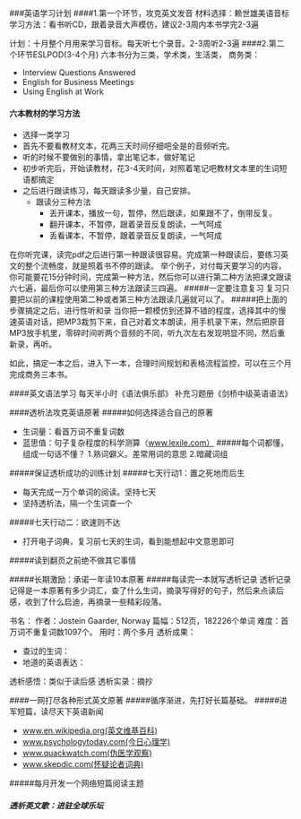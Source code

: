 ###英语学习计划
####1.第一个环节，攻克英文发音
材料选择：赖世雄美语音标
学习方法：看书听CD，跟着录音大声模仿，建议2-3周内本书学完2-3遍

计划：十月整个月用来学习音标。每天听七个录音。2-3周听2-3遍
####2.第二个环节ESLPOD(3-4个月)
六本书分为三类，学术类，生活类，
商务类：
- Interview Questions Answered
- English for Business Meetings
- Using English at Work

#### 六本教材的学习方法
- 选择一类学习
- 首先不要看教材文本，花两三天时间仔细吧全是的音频听完。
- 听的时候不要做别的事情，拿出笔记本，做好笔记
- 初步听完后，开始读教材，花3-4天时间，对照着笔记吧教材文本里的生词短语都搞定
- 之后进行跟读练习，每天跟读多少量，自己安排。
	- 跟读分三种方法
		- 丢开课本，播放一句，暂停，然后跟读，如果跟不了，倒带反复。
		- 翻开课本，不暂停，跟着录音反复朗读，一气呵成
		- 丢看课本，不暂停，跟着录音反复朗读，一气呵成

在你听完课，读完pdf之后进行第一种跟读很容易。完成第一种跟读后，要练习英文的整个流畅度，就是照着书不停的跟读。
举个例子，对付每天要学习的内容，你可能要花15分钟时间，完成第一种方法，然后你可以进行第二种方法把课文跟读六七遍，最后你可以使用第三种方法跟读三四遍。
#####一定要注意复习
复习只要把以前的课程使用第二种或者第三种方法跟读几遍就可以了。
#####把上面的步骤搞定之后，进行性听和录
当你把一颗模仿到还算不错的程度，选择其中的慢速英语对话，把MP3裁剪下来，自己对着文本朗读，用手机录下来，然后把原音MP3放手机里，零碎时间听两个音频的不同，听九次左右发现明显不同，然后重新录，再听。

如此，搞定一本之后，进入下一本，合理时间规划和表格流程监控，可以在三个月完成商务三本书。

####英文语法学习
每天半小时《语法俱乐部》
补充习题册《剑桥中级英语语法》

####透析法攻克英语原著
#####如何选择适合自己的原著
- 生词量：看首万词不重复词数
- 蓝思值：句子复杂程度的科学测算（www.lexile.com）
#####每个词都懂，组成一句话不懂？
1.熟词僻义。差常用词的意思
2.暗藏词组

#####保证透析成功的训练计划
#####七天行动1：置之死地而后生
- 每天完成一万个单词的阅读。坚持七天
- 坚持透析法，隔一个生词查一个

#####七天行动二：欲速则不达
- 打开电子词典，复习前七天的生词，看到能想起中文意思即可

#####读到翻页之前绝不做其它事情

#####长期激励：承诺一年读10本原著
#####每读完一本就写透析记录
透析记录记得是一本原著有多少词汇，查了什么生词，摘录写得好的句子，然后来点读后感，收到了什么启迪，再摘录一些精彩段落。

书名：
作者：Jostein Gaarder, Norway
篇幅：512页，182226个单词
难度：首万词不重复词数1097个。
用时：两个多月
透析成果：
- 查过的生词：
- 地道的英语表达：

透析感悟：类似于读后感
透析实录：摘抄


####一网打尽各种形式英文原著
#####循序渐进，先打好长篇基础。
#####进军短篇，读尽天下英语新闻
- www.en.wikipedia.org(英文维基百科)
- www.psychologytoday.com(今日心理学)
- www.quackwatch.com(伪医学观察)
- www.skepdic.com(怀疑论者词典)

#####每月开发一个网络短篇阅读主题

##### 透析英文歌：进驻全球乐坛